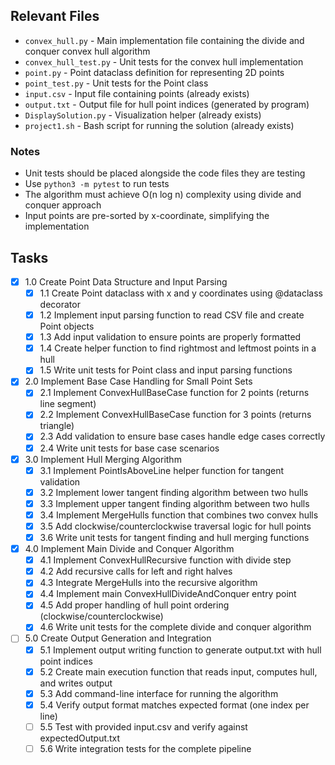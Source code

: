 ## Relevant Files

- `convex_hull.py` - Main implementation file containing the divide and conquer convex hull algorithm
- `convex_hull_test.py` - Unit tests for the convex hull implementation
- `point.py` - Point dataclass definition for representing 2D points
- `point_test.py` - Unit tests for the Point class
- `input.csv` - Input file containing points (already exists)
- `output.txt` - Output file for hull point indices (generated by program)
- `DisplaySolution.py` - Visualization helper (already exists)
- `project1.sh` - Bash script for running the solution (already exists)

### Notes

- Unit tests should be placed alongside the code files they are testing
- Use `python3 -m pytest` to run tests
- The algorithm must achieve O(n log n) complexity using divide and conquer approach
- Input points are pre-sorted by x-coordinate, simplifying the implementation

## Tasks

- [x] 1.0 Create Point Data Structure and Input Parsing
  - [x] 1.1 Create Point dataclass with x and y coordinates using @dataclass decorator
  - [x] 1.2 Implement input parsing function to read CSV file and create Point objects
  - [x] 1.3 Add input validation to ensure points are properly formatted
  - [x] 1.4 Create helper function to find rightmost and leftmost points in a hull
  - [x] 1.5 Write unit tests for Point class and input parsing functions

- [x] 2.0 Implement Base Case Handling for Small Point Sets
  - [x] 2.1 Implement ConvexHullBaseCase function for 2 points (returns line segment)
  - [x] 2.2 Implement ConvexHullBaseCase function for 3 points (returns triangle)
  - [x] 2.3 Add validation to ensure base cases handle edge cases correctly
  - [x] 2.4 Write unit tests for base case scenarios

- [x] 3.0 Implement Hull Merging Algorithm
  - [x] 3.1 Implement PointIsAboveLine helper function for tangent validation
  - [x] 3.2 Implement lower tangent finding algorithm between two hulls
  - [x] 3.3 Implement upper tangent finding algorithm between two hulls
  - [x] 3.4 Implement MergeHulls function that combines two convex hulls
  - [x] 3.5 Add clockwise/counterclockwise traversal logic for hull points
  - [x] 3.6 Write unit tests for tangent finding and hull merging functions

- [x] 4.0 Implement Main Divide and Conquer Algorithm
  - [x] 4.1 Implement ConvexHullRecursive function with divide step
  - [x] 4.2 Add recursive calls for left and right halves
  - [x] 4.3 Integrate MergeHulls into the recursive algorithm
  - [x] 4.4 Implement main ConvexHullDivideAndConquer entry point
  - [x] 4.5 Add proper handling of hull point ordering (clockwise/counterclockwise)
  - [x] 4.6 Write unit tests for the complete divide and conquer algorithm

- [ ] 5.0 Create Output Generation and Integration
  - [x] 5.1 Implement output writing function to generate output.txt with hull point indices
  - [x] 5.2 Create main execution function that reads input, computes hull, and writes output
  - [x] 5.3 Add command-line interface for running the algorithm
  - [x] 5.4 Verify output format matches expected format (one index per line)
  - [ ] 5.5 Test with provided input.csv and verify against expectedOutput.txt
  - [ ] 5.6 Write integration tests for the complete pipeline
